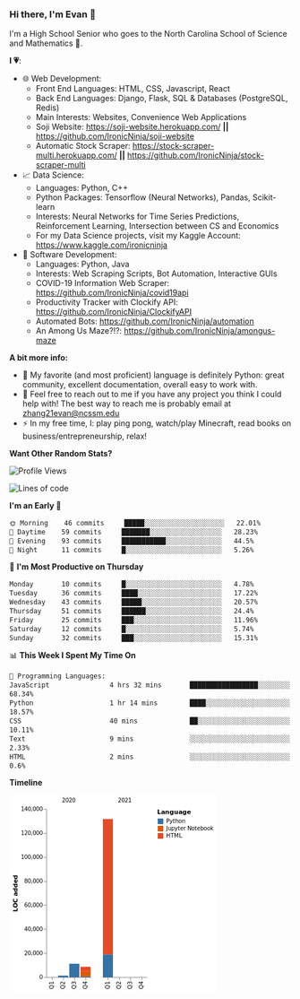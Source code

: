 ### Hi there, I'm Evan 👋

I'm a High School Senior who goes to the North Carolina School of Science and Mathematics 🏫.

**I 💗**:
  - 🌐 Web Development: 
    - Front End Languages: HTML, CSS, Javascript, React
    - Back End Languages: Django, Flask, SQL & Databases (PostgreSQL, Redis)
    - Main Interests: Websites, Convenience Web Applications
    - Soji Website: https://soji-website.herokuapp.com/ **||** https://github.com/IronicNinja/soji-website
    - Automatic Stock Scraper: https://stock-scraper-multi.herokuapp.com/ **||** https://github.com/IronicNinja/stock-scraper-multi
  - 📈 Data Science: 
    - Languages: Python, C++
    - Python Packages: Tensorflow (Neural Networks), Pandas, Scikit-learn
    - Interests: Neural Networks for Time Series Predictions, Reinforcement Learning, Intersection between CS and Economics
    - For my Data Science projects, visit my Kaggle Account: https://www.kaggle.com/ironicninja
  - 🤖 Software Development: 
    - Languages: Python, Java
    - Interests: Web Scraping Scripts, Bot Automation, Interactive GUIs
    - COVID-19 Information Web Scraper: https://github.com/IronicNinja/covid19api
    - Productivity Tracker with Clockify API: https://github.com/IronicNinja/ClockifyAPI
    - Automated Bots: https://github.com/IronicNinja/automation
    - An Among Us Maze?!?: https://github.com/IronicNinja/amongus-maze
  
**A bit more info:**
- 🐍 My favorite (and most proficient) language is definitely Python: great community, excellent documentation, overall easy to work with.
- 👯 Feel free to reach out to me if you have any project you think I could help with! The best way to reach me is probably email at zhang21evan@ncssm.edu
- ⚡ In my free time, I: play ping pong, watch/play Minecraft, read books on business/entrepreneurship, relax!

**Want Other Random Stats?**
<!--START_SECTION:waka-->
![Profile Views](http://img.shields.io/badge/Profile%20Views-1-blue)

![Lines of code](https://img.shields.io/badge/From%20Hello%20World%20I%27ve%20Written-152654%20lines%20of%20code-blue)

**I'm an Early 🐤** 

```text
🌞 Morning    46 commits     █████░░░░░░░░░░░░░░░░░░░░   22.01% 
🌆 Daytime    59 commits     ███████░░░░░░░░░░░░░░░░░░   28.23% 
🌃 Evening    93 commits     ███████████░░░░░░░░░░░░░░   44.5% 
🌙 Night      11 commits     █░░░░░░░░░░░░░░░░░░░░░░░░   5.26%

```
📅 **I'm Most Productive on Thursday** 

```text
Monday       10 commits     █░░░░░░░░░░░░░░░░░░░░░░░░   4.78% 
Tuesday      36 commits     ████░░░░░░░░░░░░░░░░░░░░░   17.22% 
Wednesday    43 commits     █████░░░░░░░░░░░░░░░░░░░░   20.57% 
Thursday     51 commits     ██████░░░░░░░░░░░░░░░░░░░   24.4% 
Friday       25 commits     ███░░░░░░░░░░░░░░░░░░░░░░   11.96% 
Saturday     12 commits     █░░░░░░░░░░░░░░░░░░░░░░░░   5.74% 
Sunday       32 commits     ███░░░░░░░░░░░░░░░░░░░░░░   15.31%

```


📊 **This Week I Spent My Time On** 

```text
💬 Programming Languages: 
JavaScript               4 hrs 32 mins       █████████████████░░░░░░░░   68.34% 
Python                   1 hr 14 mins        ████░░░░░░░░░░░░░░░░░░░░░   18.57% 
CSS                      40 mins             ██░░░░░░░░░░░░░░░░░░░░░░░   10.11% 
Text                     9 mins              ░░░░░░░░░░░░░░░░░░░░░░░░░   2.33% 
HTML                     2 mins              ░░░░░░░░░░░░░░░░░░░░░░░░░   0.6%

```

**Timeline**

![Chart not found](https://raw.githubusercontent.com/IronicNinja/IronicNinja/main/charts/bar_graph.png) 


<!--END_SECTION:waka-->
